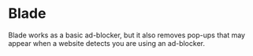 # Blade
Blade works as a basic ad-blocker, but it also removes pop-ups that may appear when a website detects you are using an ad-blocker.

